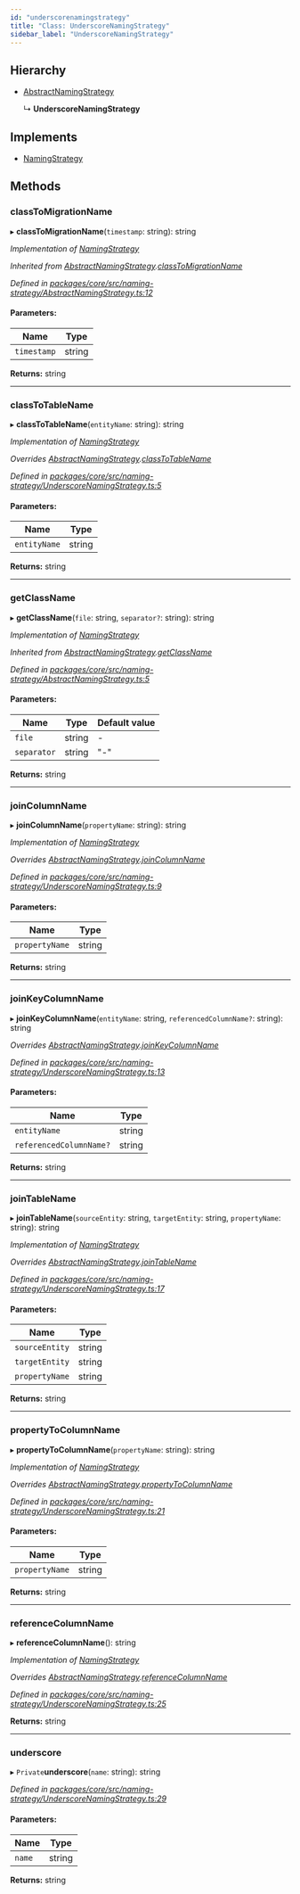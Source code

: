 ```yaml
---
id: "underscorenamingstrategy"
title: "Class: UnderscoreNamingStrategy"
sidebar_label: "UnderscoreNamingStrategy"
---
```


## Hierarchy

* [AbstractNamingStrategy](abstractnamingstrategy.md)

  ↳ **UnderscoreNamingStrategy**

## Implements

* [NamingStrategy](../interfaces/namingstrategy.md)

## Methods

### classToMigrationName

▸ **classToMigrationName**(`timestamp`: string): string

*Implementation of [NamingStrategy](../interfaces/namingstrategy.md)*

*Inherited from [AbstractNamingStrategy](abstractnamingstrategy.md).[classToMigrationName](abstractnamingstrategy.md#classtomigrationname)*

*Defined in [packages/core/src/naming-strategy/AbstractNamingStrategy.ts:12](https://github.com/mikro-orm/mikro-orm/blob/d945b8a11/packages/core/src/naming-strategy/AbstractNamingStrategy.ts#L12)*

#### Parameters:

Name | Type |
------ | ------ |
`timestamp` | string |

**Returns:** string

___

### classToTableName

▸ **classToTableName**(`entityName`: string): string

*Implementation of [NamingStrategy](../interfaces/namingstrategy.md)*

*Overrides [AbstractNamingStrategy](abstractnamingstrategy.md).[classToTableName](abstractnamingstrategy.md#classtotablename)*

*Defined in [packages/core/src/naming-strategy/UnderscoreNamingStrategy.ts:5](https://github.com/mikro-orm/mikro-orm/blob/d945b8a11/packages/core/src/naming-strategy/UnderscoreNamingStrategy.ts#L5)*

#### Parameters:

Name | Type |
------ | ------ |
`entityName` | string |

**Returns:** string

___

### getClassName

▸ **getClassName**(`file`: string, `separator?`: string): string

*Implementation of [NamingStrategy](../interfaces/namingstrategy.md)*

*Inherited from [AbstractNamingStrategy](abstractnamingstrategy.md).[getClassName](abstractnamingstrategy.md#getclassname)*

*Defined in [packages/core/src/naming-strategy/AbstractNamingStrategy.ts:5](https://github.com/mikro-orm/mikro-orm/blob/d945b8a11/packages/core/src/naming-strategy/AbstractNamingStrategy.ts#L5)*

#### Parameters:

Name | Type | Default value |
------ | ------ | ------ |
`file` | string | - |
`separator` | string | "-" |

**Returns:** string

___

### joinColumnName

▸ **joinColumnName**(`propertyName`: string): string

*Implementation of [NamingStrategy](../interfaces/namingstrategy.md)*

*Overrides [AbstractNamingStrategy](abstractnamingstrategy.md).[joinColumnName](abstractnamingstrategy.md#joincolumnname)*

*Defined in [packages/core/src/naming-strategy/UnderscoreNamingStrategy.ts:9](https://github.com/mikro-orm/mikro-orm/blob/d945b8a11/packages/core/src/naming-strategy/UnderscoreNamingStrategy.ts#L9)*

#### Parameters:

Name | Type |
------ | ------ |
`propertyName` | string |

**Returns:** string

___

### joinKeyColumnName

▸ **joinKeyColumnName**(`entityName`: string, `referencedColumnName?`: string): string

*Overrides [AbstractNamingStrategy](abstractnamingstrategy.md).[joinKeyColumnName](abstractnamingstrategy.md#joinkeycolumnname)*

*Defined in [packages/core/src/naming-strategy/UnderscoreNamingStrategy.ts:13](https://github.com/mikro-orm/mikro-orm/blob/d945b8a11/packages/core/src/naming-strategy/UnderscoreNamingStrategy.ts#L13)*

#### Parameters:

Name | Type |
------ | ------ |
`entityName` | string |
`referencedColumnName?` | string |

**Returns:** string

___

### joinTableName

▸ **joinTableName**(`sourceEntity`: string, `targetEntity`: string, `propertyName`: string): string

*Implementation of [NamingStrategy](../interfaces/namingstrategy.md)*

*Overrides [AbstractNamingStrategy](abstractnamingstrategy.md).[joinTableName](abstractnamingstrategy.md#jointablename)*

*Defined in [packages/core/src/naming-strategy/UnderscoreNamingStrategy.ts:17](https://github.com/mikro-orm/mikro-orm/blob/d945b8a11/packages/core/src/naming-strategy/UnderscoreNamingStrategy.ts#L17)*

#### Parameters:

Name | Type |
------ | ------ |
`sourceEntity` | string |
`targetEntity` | string |
`propertyName` | string |

**Returns:** string

___

### propertyToColumnName

▸ **propertyToColumnName**(`propertyName`: string): string

*Implementation of [NamingStrategy](../interfaces/namingstrategy.md)*

*Overrides [AbstractNamingStrategy](abstractnamingstrategy.md).[propertyToColumnName](abstractnamingstrategy.md#propertytocolumnname)*

*Defined in [packages/core/src/naming-strategy/UnderscoreNamingStrategy.ts:21](https://github.com/mikro-orm/mikro-orm/blob/d945b8a11/packages/core/src/naming-strategy/UnderscoreNamingStrategy.ts#L21)*

#### Parameters:

Name | Type |
------ | ------ |
`propertyName` | string |

**Returns:** string

___

### referenceColumnName

▸ **referenceColumnName**(): string

*Implementation of [NamingStrategy](../interfaces/namingstrategy.md)*

*Overrides [AbstractNamingStrategy](abstractnamingstrategy.md).[referenceColumnName](abstractnamingstrategy.md#referencecolumnname)*

*Defined in [packages/core/src/naming-strategy/UnderscoreNamingStrategy.ts:25](https://github.com/mikro-orm/mikro-orm/blob/d945b8a11/packages/core/src/naming-strategy/UnderscoreNamingStrategy.ts#L25)*

**Returns:** string

___

### underscore

▸ `Private`**underscore**(`name`: string): string

*Defined in [packages/core/src/naming-strategy/UnderscoreNamingStrategy.ts:29](https://github.com/mikro-orm/mikro-orm/blob/d945b8a11/packages/core/src/naming-strategy/UnderscoreNamingStrategy.ts#L29)*

#### Parameters:

Name | Type |
------ | ------ |
`name` | string |

**Returns:** string
